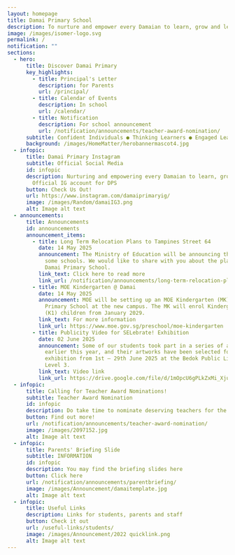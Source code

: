 ```yaml
---
layout: homepage
title: Damai Primary School
description: To nurture and empower every Damaian to learn, grow and lead.
image: /images/isomer-logo.svg
permalink: /
notification: ""
sections:
  - hero:
      title: Discover Damai Primary
      key_highlights:
        - title: Principal's Letter
          description: for Parents
          url: /principal/
        - title: Calendar of Events
          description: In school
          url: /calendar/
        - title: Notification
          description: For school announcement
          url: /notification/announcements/teacher-award-nomination/
      subtitle: Confident Individuals ● Thinking Learners ● Engaged Leaders
      background: /images/HomeMatter/herobannermascot4.jpg
  - infopic:
      title: Damai Primary Instagram
      subtitle: Official Social Media
      id: infopic
      description: Nurturing and empowering every Damaian to learn, grow and lead.
        Official IG account for DPS
      button: Check Us Out!
      url: https://www.instagram.com/damaiprimaryig/
      image: /images/Random/damaiIG3.png
      alt: Image alt text
  - announcements:
      title: Announcements
      id: announcements
      announcement_items:
        - title: Long Term Relocation Plans to Tampines Street 64
          date: 14 May 2025
          announcement: The Ministry of Education will be announcing the relocation of
            some schools. We would like to share with you about the plans for
            Damai Primary School.
          link_text: Click here to read more
          link_url: /notification/announcements/long-term-relocation-plans/
        - title: MOE Kindergarten @ Damai
          date: 14 May 2025
          announcement: MOE will be setting up an MOE Kindergarten (MK) within Damai
            Primary School at the new campus. The MK will enrol Kindergarten 1
            (K1) children from January 2029.
          link_text: For more information
          link_url: https://www.moe.gov.sg/preschool/moe-kindergarten
        - title: Publicity Video for SELebrate! Exhibition
          date: 02 June 2025
          announcement: Some of our students took part in a series of art workshops
            earlier this year, and their artworks have been selected for
            exhibition from 1st – 29th June 2025 at the Bedok Public Library,
            Level 3.
          link_text: Video link
          link_url: https://drive.google.com/file/d/1mOpcU6gPLkZxMi_XjuxOnojnzSxrDfjS/view?usp=sharing
  - infopic:
      title: Calling for Teacher Award Nominations!
      subtitle: Teacher Award Nomination
      id: infopic
      description: Do take time to nominate deserving teachers for the awards.
      button: Find out more!
      url: /notification/announcements/teacher-award-nomination/
      image: /images/2097152.jpg
      alt: Image alt text
  - infopic:
      title: Parents' Briefing Slide
      subtitle: INFORMATION
      id: infopic
      description: You may find the briefing slides here
      button: Click here
      url: /notification/announcements/parentbriefing/
      image: /images/Announcement/damaitemplate.jpg
      alt: Image alt text
  - infopic:
      title: Useful Links
      description: Links for students, parents and staff
      button: Check it out
      url: /useful-links/students/
      image: /images/Announcement/2022 quicklink.png
      alt: Image alt text
---
```

